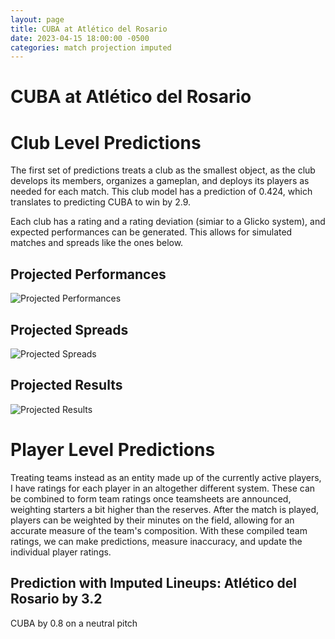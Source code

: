 ```yaml
---  
layout: page  
title: CUBA at Atlético del Rosario  
date: 2023-04-15 18:00:00 -0500  
categories: match projection imputed  
---
```

# CUBA at Atlético del Rosario

# Club Level Predictions


The first set of predictions treats a club as the smallest object, as the club develops its members, organizes a gameplan, and deploys its players as needed for each match. This club model has a prediction of 0.424, which translates to predicting CUBA to win by 2.9.

Each club has a rating and a rating deviation (simiar to a Glicko system), and expected performances can be generated. This allows for simulated matches and spreads like the ones below.
## Projected Performances


![Projected Performances](plots/performances_2023-04-15-AtléticodelRosario-CUBA.png)
## Projected Spreads


![Projected Spreads](plots/spreads_2023-04-15-AtléticodelRosario-CUBA.png)
## Projected Results


![Projected Results](plots/resultbar_2023-04-15-AtléticodelRosario-CUBA.png)
# Player Level Predictions


Treating teams instead as an entity made up of the currently active players, I have ratings for each player in an altogether different system. These can be combined to form team ratings once teamsheets are announced, weighting starters a bit higher than the reserves. After the match is played, players can be weighted by their minutes on the field, allowing for an accurate measure of the team's composition. With these compiled team ratings, we can make predictions, measure inaccuracy, and update the individual player ratings.
## Prediction with Imputed Lineups: Atlético del Rosario by 3.2


CUBA by 0.8 on a neutral pitch

